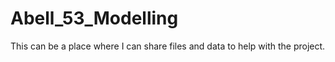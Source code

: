# Abell_53_Modelling

This can be a place where I can share files and data to help with the project.